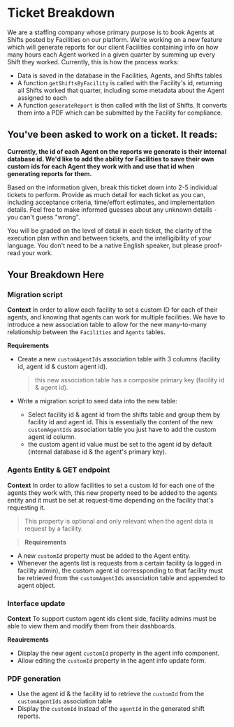 # Ticket Breakdown

We are a staffing company whose primary purpose is to book Agents at Shifts posted by Facilities on our platform. We're working on a new feature which will generate reports for our client Facilities containing info on how many hours each Agent worked in a given quarter by summing up every Shift they worked. Currently, this is how the process works:

- Data is saved in the database in the Facilities, Agents, and Shifts tables
- A function `getShiftsByFacility` is called with the Facility's id, returning all Shifts worked that quarter, including some metadata about the Agent assigned to each
- A function `generateReport` is then called with the list of Shifts. It converts them into a PDF which can be submitted by the Facility for compliance.

## You've been asked to work on a ticket. It reads:

**Currently, the id of each Agent on the reports we generate is their internal database id. We'd like to add the ability for Facilities to save their own custom ids for each Agent they work with and use that id when generating reports for them.**

Based on the information given, break this ticket down into 2-5 individual tickets to perform. Provide as much detail for each ticket as you can, including acceptance criteria, time/effort estimates, and implementation details. Feel free to make informed guesses about any unknown details - you can't guess "wrong".

You will be graded on the level of detail in each ticket, the clarity of the execution plan within and between tickets, and the intelligibility of your language. You don't need to be a native English speaker, but please proof-read your work.

## Your Breakdown Here

### Migration script

**Context**
In order to allow each facility to set a custom ID for each of their agents, and knowing that agents can work for multiple facilities. We have to introduce a new association table to allow for the new many-to-many relationship between the `Facilities` and `Agents` tables.

**Requirements**

- Create a new `customAgentIds` association table with 3 columns (facility id, agent id & custom agent id).

  > this new association table has a composite primary key (facility id & agent id).

- Write a migration script to seed data into the new table:
  - Select facility id & agent id from the shifts table and group them by facility id and agent id. This is essentially the content of the new `customAgentIds` association table you just have to add the custom agent id column.
  - the custom agent id value must be set to the agent id by default (internal database id & the agent's primary key).

### Agents Entity & GET endpoint

**Context**
In order to allow facilities to set a custom Id for each one of the agents they work with, this new property need to be added to the agents entity and it must be set at request-time depending on the facility that's requesting it.

> This property is optional and only relevant when the agent data is request by a facility.

> **Requirements**

- A new `customId` property must be added to the Agent entity.
- Whenever the agents list is requests from a certain facility (a logged in facility admin), the custom agent id corressponding to that facility must be retrieved from the `customAgentIds` association table and appended to agent object.

### Interface update

**Context**
To support custom agent ids client side, facility admins must be able to view them and modify them from their dashboards.

**Reauirements**

- Display the new agent `customId` property in the agent info component.
- Allow editing the `customId` property in the agent info update form.

### PDF generation

- Use the agent id & the facility id to retrieve the `customId` from the `customAgentIds` association table
- Display the `customId` instead of the `agentId` in the generated shift reports.
